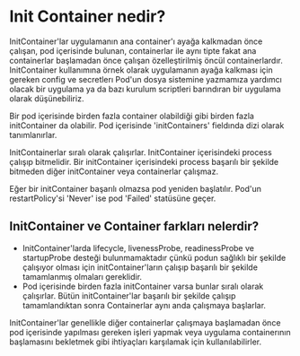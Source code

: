 # Init Container nedir?

InitContainer'lar uygulamanın ana container'ı ayağa kalkmadan önce çalışan, pod içerisinde bulunan, containerlar ile aynı tipte fakat ana containerlar başlamadan önce çalışan özelleştirilmiş öncül containerlardır. InitContainer kullanımına örnek olarak uygulamanın ayağa kalkması için gereken config ve secretlerı Pod'un dosya sistemine yazmamıza yardımcı olacak bir uygulama ya da bazı kurulum scriptleri barındıran bir uygulama olarak düşünebiliriz. 

Bir pod içerisinde birden fazla container olabildiği gibi birden fazla initContainer da olabilir. Pod içerisinde 'initContainers' fieldında dizi olarak tanımlanırlar.

InitContainerlar sıralı olarak çalışırlar. InitContainer içerisindeki process çalışıp bitmelidir. Bir initContainer içerisindeki process başarılı bir şekilde bitmeden diğer initContainer veya containerlar çalışmaz.

Eğer bir initContainer başarılı olmazsa pod yeniden başlatılır. Pod'un restartPolicy'si 'Never' ise pod 'Failed' statüsüne geçer.

## InitContainer ve Container farkları nelerdir?
- InitContainer'larda lifecycle, livenessProbe, readinessProbe ve startupProbe desteği bulunmamaktadır çünkü podun sağlıklı bir şekilde çalışıyor olması için initContainer'ların çalışıp başarılı bir şekilde tamamlanmış olmaları gereklidir.
- Pod içerisinde birden fazla initContainer varsa bunlar sıralı olarak çalışırlar. Bütün initContainer'lar başarılı bir şekilde çalışıp tamamlandıktan sonra Containerlar aynı anda çalışmaya başlarlar.

InitContainer'lar genellikle diğer containerlar çalışmaya başlamadan önce pod içerisinde yapılması gereken işleri yapmak veya uygulama containerının başlamasını bekletmek gibi ihtiyaçları karşılamak için kullanılabilirler.
